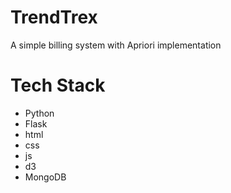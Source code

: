 # TrendTrex
A simple billing system with Apriori implementation

# Tech Stack
- Python
- Flask
- html
- css
- js
- d3
- MongoDB
